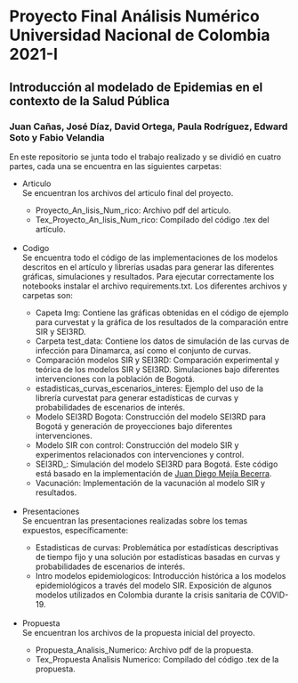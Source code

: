 # Proyecto Final Análisis Numérico <br> Universidad Nacional de Colombia <br> 2021-I
## Introducción al modelado de Epidemias en el contexto de la Salud Pública 
### Juan Cañas, José Díaz, David Ortega, Paula Rodríguez, Edward Soto y Fabio Velandia


En este repositorio se junta todo el trabajo realizado y se dividió en cuatro partes, cada una se encuentra en las siguientes carpetas:

<ul>
  <li>Articulo</li>Se encuentran los archivos del articulo final del proyecto.
    <ul>
      <li>Proyecto_An_lisis_Num_rico: Archivo pdf del artículo.
      <li>Tex_Proyecto_An_lisis_Num_rico: Compilado del código .tex del artículo.
    </ul>
  <br><li>Codigo</li>Se encuentra todo el código de las implementaciones de los modelos descritos en el artículo y librerías usadas para generar las diferentes gráficas, simulaciones y resultados. Para ejecutar correctamente los notebooks instalar el archivo requirements.txt. Los diferentes archivos y carpetas son:
    <ul>
      <li>Capeta Img: Contiene las gráficas obtenidas en el código de ejemplo para curvestat y la gráfica de los resultados de la comparación entre SIR y SEI3RD. 
      <li>Carpeta test_data: Contiene los datos de simulación de las curvas de infección para Dinamarca, así como el conjunto de curvas.
      <li>Comparación modelos SIR y SEI3RD: Comparación experimental y teórica de los modelos SIR y SEI3RD. Simulaciones bajo diferentes intervenciones con la población de Bogotá.
      <li>estadisticas_curvas_escenarios_interes: Ejemplo del uso de la librería curvestat para generar estadísticas de curvas y probabilidades de escenarios de interés.
      <li>Modelo SEI3RD Bogota: Construcción del modelo SEI3RD para Bogotá y generación de proyecciones bajo diferentes intervenciones.
      <li>Modelo SIR con control: Construcción del modelo SIR y experimentos relacionados con intervenciones y control.
      <li>SEI3RD_: Simulación del modelo SEI3RD para Bogotá. Este código está basado en la implementación de <a href='https://saludata.saludcapital.gov.co/osb/datos_abiertos_osb/enf-transmisibles/Script_modelo.txt' target='_blank'>Juan Diego Mejía Becerra</a>.
      <li>Vacunación: Implementación de la vacunación al modelo SIR y resultados.
    </ul>
  <br><li>Presentaciones</li>Se encuentran las presentaciones realizadas sobre los temas expuestos, específicamente:
    <ul>
      <li>Estadisticas de curvas: Problemática por estadísticas descriptivas de tiempo fijo y una solución por estadísticas basadas en curvas y probabilidades de escenarios de interés.
      <li>Intro modelos epidemiologicos: Introducción histórica a los modelos epidemiológicos a través del modelo SIR. Exposición de algunos modelos utilizados en Colombia durante la crisis sanitaria de COVID-19.
    </ul>
  <br><li>Propuesta</li>Se encuentran los archivos de la propuesta inicial del proyecto.
    <ul>
      <li>Propuesta_Analisis_Numerico: Archivo pdf de la propuesta.
      <li>Tex_Propuesta Analisis Numerico: Compilado del código .tex de la propuesta.
    </ul>
</ul>
